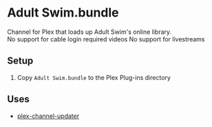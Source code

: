 # Adult Swim.bundle

Channel for Plex that loads up Adult Swim's online library.  
No support for cable login required videos
No support for livestreams

## Setup

1. Copy `Adult Swim.bundle` to the Plex Plug-ins directory

## Uses
- [plex-channel-updater](https://github.com/kolsys/plex-channel-updater)
